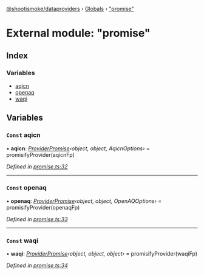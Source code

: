 [@shootismoke/dataproviders](../README.md) › [Globals](../globals.md) › ["promise"](_promise_.md)

# External module: "promise"

## Index

### Variables

* [aqicn](_promise_.md#const-aqicn)
* [openaq](_promise_.md#const-openaq)
* [waqi](_promise_.md#const-waqi)

## Variables

### `Const` aqicn

• **aqicn**: *[ProviderPromise](../interfaces/_types_.providerpromise.md)‹object, object, AqicnOptions›* = promisifyProvider(aqicnFp)

*Defined in [promise.ts:32](https://github.com/shootismoke/common/blob/3cf9705/packages/dataproviders/src/promise.ts#L32)*

___

### `Const` openaq

• **openaq**: *[ProviderPromise](../interfaces/_types_.providerpromise.md)‹object, object, OpenAQOptions›* = promisifyProvider(openaqFp)

*Defined in [promise.ts:33](https://github.com/shootismoke/common/blob/3cf9705/packages/dataproviders/src/promise.ts#L33)*

___

### `Const` waqi

• **waqi**: *[ProviderPromise](../interfaces/_types_.providerpromise.md)‹object, object, object›* = promisifyProvider(waqiFp)

*Defined in [promise.ts:34](https://github.com/shootismoke/common/blob/3cf9705/packages/dataproviders/src/promise.ts#L34)*
